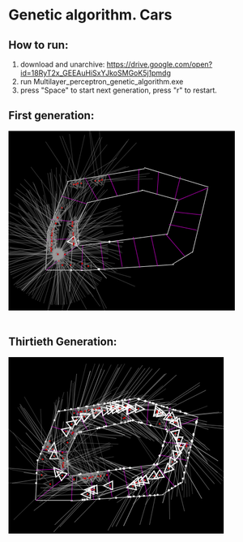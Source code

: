 # Genetic algorithm. Cars

## How to run:
1) download and unarchive: https://drive.google.com/open?id=18RyT2x_GEEAuHiSxYJkoSMGoK5j1pmdg<br />
2) run Multilayer_perceptron_genetic_algorithm.exe<br />
3) press "Space" to start next generation, press "r" to restart.<br />

## First generation:

<img src = "images/First_Generation.png">
<br /><br />


## Thirtieth Generation:

<img src = "images/ThirtiethGeneration.png">
                                          
                                          
                                          
